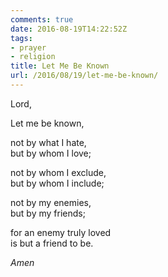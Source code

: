```yaml
---
comments: true
date: 2016-08-19T14:22:52Z
tags:
- prayer
- religion
title: Let Me Be Known
url: /2016/08/19/let-me-be-known/
---
```


Lord,

Let me be known,

not by what I hate,  
but by whom I love;

not by whom I exclude,  
but by whom I include;

not by my enemies,  
but by my friends;

for an enemy truly loved  
is but a friend to be.


*Amen*
